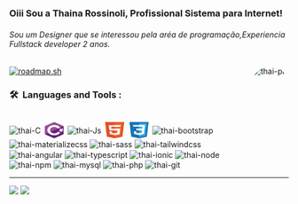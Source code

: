 ### Oiii Sou a Thaina Rossinoli, Profissional Sistema para Internet!

 <h6>Sou um Designer que se interessou pela aréa de programação,Experiencia Fullstack developer 2 anos.</h6>

[![roadmap.sh](https://api.roadmap.sh/v1-badge/wide/6622cb6a3a0402c7d0fe3623?variant=dark&roadmaps=design-system%2Cux-design%2Cdevops%2Cfull-stack)](https://roadmap.sh/u/rossinoli)
<img align="right" alt="thai-pic" height="150" style="border-radius:50px;" src="https://user-images.githubusercontent.com/103609562/216775574-7091a5df-9d55-4deb-b491-1ac84b7d6aec.gif">

### 🛠 &nbsp;Languages and Tools :
<p style="display: inline_block"><br>
   <img align="center" alt="thai-C" height="30" width="40"src="https://cdn.jsdelivr.net/gh/devicons/devicon@latest/icons/c/c-original.svg">
  <img align="center" alt="thai-Csharp" height="30" width="40" src="https://raw.githubusercontent.com/devicons/devicon/master/icons/csharp/csharp-original.svg">
  <img align="center" alt="thai-Js" height="30" width="40"src="https://cdn.jsdelivr.net/gh/devicons/devicon@latest/icons/javascript/javascript-original.svg">
  <img align="center" alt="thai-HTML" height="30" width="40" src="https://raw.githubusercontent.com/devicons/devicon/master/icons/html5/html5-original.svg">
  <img align="center" alt="thai-CSS" height="30" width="40" src="https://raw.githubusercontent.com/devicons/devicon/master/icons/css3/css3-original.svg">
  <img align="center" alt="thai-bootstrap" height="30" width="40"src="https://cdn.jsdelivr.net/gh/devicons/devicon@latest/icons/bootstrap/bootstrap-original.svg">
   <img align="center" alt="thai-materializecss" height="30" width="40"src="https://cdn.jsdelivr.net/gh/devicons/devicon@latest/icons/materializecss/materializecss-original.svg">
  <img align="center" alt="thai-sass" height="30" width="40"src="https://cdn.jsdelivr.net/gh/devicons/devicon@latest/icons/sass/sass-original.svg">
  <img align="center" alt="thai-tailwindcss" height="30" width="40"src="https://cdn.jsdelivr.net/gh/devicons/devicon@latest/icons/tailwindcss/tailwindcss-original.svg">
  <img align="center" alt="thai-angular" height="30" width="40"src="https://github.com/user-attachments/assets/46ac096a-9db3-4a2d-a202-73dbc6bbc1f6">
  <img align="center" alt="thai-typescript" height="30" width="40"src="https://github.com/user-attachments/assets/8ff8ec75-33a3-4f7c-99ab-d7e2c67e22bc">
 <img align="center" alt="thai-ionic" height="30" width="40"src="https://github.com/user-attachments/assets/517bbf83-c450-429a-88c9-d2e548a35bf6">
  <img align="center" alt="thai-node" height="30" width="40"src="https://github.com/user-attachments/assets/9a3c1dd8-2f98-4b0c-beff-7f443395176a">
  <img align="center" alt="thai-npm" height="30" width="40"src="https://github.com/user-attachments/assets/8e09324d-8883-4640-aa0c-703c67c07a5f">
  <img align="center" alt="thai-mysql" height="30" width="40"src="https://github.com/user-attachments/assets/46438591-0355-4ffd-90e6-0bed5d134eae">
  <img align="center" alt="thai-php" height="30" width="40"src="https://cdn.jsdelivr.net/gh/devicons/devicon@latest/icons/php/php-original.svg">
  <img align="center" alt="thai-git" height="30" width="40"src="https://github.com/user-attachments/assets/f43536ca-9201-4593-9fae-f4797eae994a">
 
</p>

          
---
  
 <div> 
  <a href="https://instagram.com/thai_rossinoli/" target="_blank"><img src="https://img.shields.io/badge/-Instagram-%23E4405F?style=for-the-badge&logo=instagram&logoColor=white" target="_blank"></a>
  <a href="https://www.linkedin.com/in/thaina-rossinoli-b23b14260/" target="_blank"><img src="https://img.shields.io/badge/-LinkedIn-%230077B5?style=for-the-badge&logo=linkedin&logoColor=white" target="_blank"></a> 
</div>
